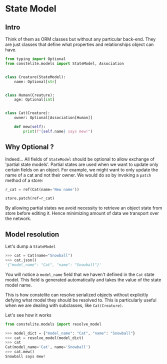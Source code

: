 # State Model

## Intro

Think of them as ORM classes but without any particular back-end. They are just classes that define what properties and relationships object can have.

```python
from typing import Optional
from constelite.models import StateModel, Association


class Creature(StateModel):
    name: Optional[str]


class Human(Creature):
    age: Optional[int]


class Cat(Creature):
    owner: Optional[Association[Human]]

    def mew(self):
        print(f"{self.name} says mew!")
```

## Why Optional ?

Indeed... All fields of `StateModel` should be optional to allow exchange of 'partial state models'. Partial states are used when we want to update only certain fields on an object. For example, we might want to only update the name of a cat and not their owner. We would do so by invoking a `patch` method of a store:

```python
r_cat = ref(Cat(name='New name'))

store.patch(ref=r_cat)
```

By allowing partial states we avoid necessity to retrieve an object state from store before editing it. Hence minimizing amount of data we transport over the network.


## Model resolution

Let's dump a `StateModel`

```python
>>> cat = Cat(name="Snowball")
>>> cat.json()
'{"model_name": "Cat", "name": "Snowball"}'
```

You will notice a `model_name` field that we haven't defined in the `Cat` state model. This field is generated automatically and takes the value of the state model name.

This is how constelite can resolve serialized objects without explicitly defying what model they should be resolved to. This is particularly useful when we are dealing with subclasses, like `Cat(Creature)`.

Let's see how it works

```python
from constelite.models import resolve_model

>>> model_dict = {"model_name": "Cat", "name": "Snowball"}
>>> cat = resolve_model(model_dict)
>>> cat
Cat(model_name='Cat', name='Snowball')
>>> cat.mew()
Snowball says mew!
```